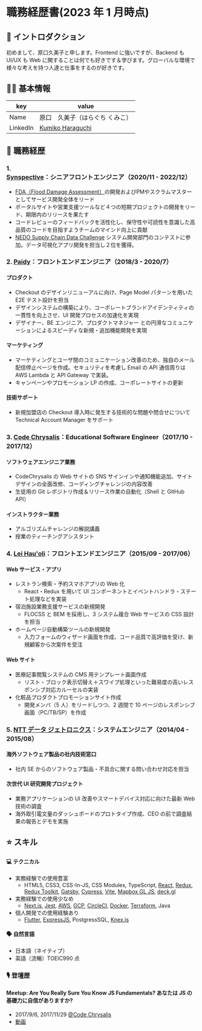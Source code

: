 # 職務経歴書(2023 年 1 月時点)

## 👋 イントロダクション

初めまして、原口久美子と申します。Frontend に強いですが、Backend も UI/UX も Web に関することは何でも好きです＆学びます。グローバルな環境で様々な考えを持つ人達と仕事をするのが好きです。

## 👩🏻 基本情報

| key      | value                                                                         |
| -------- | ----------------------------------------------------------------------------- |
| Name     | 原口　久美子（はらぐち くみこ）                                               |
| LinkedIn | [Kumiko Haraguchi](https://www.linkedin.com/in/kumikoharaguchi/?locale=ja_JP) |

## 💼 職務経歴

### 1. [Synspective](https://synspective.com/)：シニアフロントエンジニア（2020/11 - 2022/12）

- [FDA（Flood Damage Assessment）](https://synspective.com/solutions/flood-damage-2/)の開発およびPMやスクラムマスターとしてサービス開発全体をリード
- ポータルサイトや営業支援ツールなど４つの短期プロジェクトの開発をリード、期限内のリリースを果たす
- コードレビューのフィードバックを活性化し、保守性や可読性を意識した高品質のコードを目指すようチームのマインド向上に貢献
- [NEDO Supply Chain Data Challenge](https://supplychain-data-challenge.nedo.go.jp/) システム開発部門のコンテストに参加。データ可視化アプリ開発を担当し２位を獲得。


### 2. [Paidy](https://paidy.com/)：フロントエンドエンジニア（2018/3 - 2020/7）

#### プロダクト

- Checkout のデザインリニューアルに向け、Page Model パターンを用いた E2E テスト設計を担当
- デザインシステムの構築により、コーポレートブランドアイデンティティの一貫性を向上させ、UI 開発プロセスの加速化を実現
- デザイナー、BE エンジニア、プロダクトマネジャー との円滑なコミュニケーションによるスピーディな新規・追加機能開発を実現

#### マーケティング

- マーケティングとユーザ間のコミュニケーション改善のため、独自のメール配信停止ページを作成。セキュリティを考慮し Email の API 通信周りは AWS Lambda と API Gateway で実装。
- キャンペーンやプロモーション LP の作成、コーポレートサイトの更新

#### 技術サポート

- 新規加盟店の Checkout 導入時に発生する技術的な問題や問合せについて Technical Account Manager をサポート

### 3. [Code Chrysalis](https://www.codechrysalis.io/)：Educational Software Engineer（2017/10 - 2017/12）

#### ソフトウェアエンジニア業務

- CodeChrysalis の Web サイトの SNS サインインや通知機能追加、サイトデザインの全面改修、コーディングチャレンジの内容改善
- 生徒用の Git レポジトリ作成＆リリース作業の自動化（Shell と GitHub API）

#### インストラクター業務

- アルゴリズムチャレンジの解説講義
- 授業のティーチングアシスタント

### 4. [Lei Hau'oli](https://www.leihauoli.com/)：フロントエンドエンジニア（2015/09 - 2017/06）

#### Web サービス・アプリ

- レストラン検索・予約スマホアプリの Web 化
  - React・Redux を用いて UI コンポーネントとイベントハンドラ・ステート処理などを実装
- 宿泊施設業務支援サービスの新規開発
  - FLOCSS と BEM を採用し、3 システム複合 Web サービスの CSS 設計を担当
- ホームページ自動構築ツールの新規開発
  - 入力フォームのウィザード画面を作成、コード品質で高評価を受け、新規顧客から次案件を受注

#### Web サイト

- 医療記事閲覧システムの CMS 用テンプレート画面作成
  - リスト・ブロック表示切替え＋スワイプ処理といった難易度の高いレスポンシブ対応カルーセルの実装
- 化粧品プロダクトプロモーションサイト作成
  - 開発メンバ（5 人）をリードしつつ、2 週間で 10 ページのレスポンシブ画面（PC/TB/SP）を作成

### 5. [NTT データ ジェトロニクス](https://www.nttdata-getronics.co.jp/)：システムエンジニア（2014/04 - 2015/08）

#### 海外ソフトウェア製品の社内技術窓口

- 社内 SE からのソフトウェア製品・不具合に関する問い合わせ対応を担当

#### 次世代 UI 研究開発プロジェクト

- 業務アプリケーションの UI 改善やスマートデバイス対応に向けた最新 Web 技術の調査
- 海外取引電文量のダッシュボードのプロトタイプ作成、CEO の前で調査結果の報告とデモを実施

## ⭐️ スキル

#### 💻 テクニカル

- 実務経験での使用豊富
  - HTML5, CSS3, CSS-In-JS, CSS Modules, TypeScript, [React](https://facebook.github.io/react/), [Redux](https://github.com/reactjs/redux), [Redux Toolkit](https://redux-toolkit.js.org/), [Gatsby](https://www.gatsbyjs.com/), [Cypress](https://www.cypress.io/), [Vite](https://ja.vitejs.dev/), [Mapbox GL JS](https://docs.mapbox.com/jp/mapbox-gl-js/overview/), [deck.gl](https://deck.gl/)
- 実務経験での使用少なめ
  - [Next.js](https://nextjs.org/), [Jest](https://jestjs.io/ja/), [AWS](https://aws.amazon.com/jp/), [GCP](https://cloud.google.com/), [CircleCI](https://circleci.com/ja/), [Docker](https://www.docker.com/), [Terraform](https://www.terraform.io/), Java
- 個人開発での使用経験あり
  - [Flutter](https://flutter.dev/), [ExpressJS](https://expressjs.com/), PostgressSQL, [Knex.js](http://knexjs.org/)

#### 🗣 自然言語

- 日本語（ネイティブ）
- 英語（流暢）TOEIC990 点

### 🎙 登壇歴

#### Meetup: Are You Really Sure You Know JS Fundamentals? あなたは JS の基礎力に自信がありますか?

- 2017/9/6, 2017/11/29 [@Code Chrysalis](https://www.codechrysalis.io/)
- [動画](https://www.facebook.com/codechrysalis/videos/1592271870808786/)
